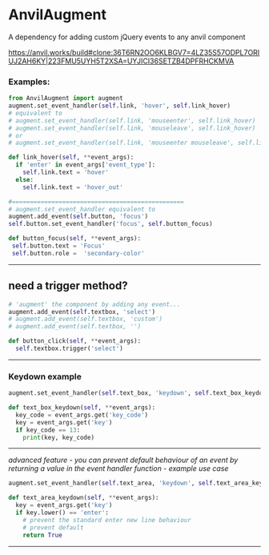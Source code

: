 # AnvilAugment

A dependency for adding custom jQuery events to any anvil component

https://anvil.works/build#clone:36T6RN2OO6KLBGV7=4LZ35S57ODPL7ORIUJ2AH6KY|223FMU5UYH5T2XSA=UYJICI36SETZB4DPFRHCKMVA


### Examples:

```python
from AnvilAugment import augment
augment.set_event_handler(self.link, 'hover', self.link_hover)
# equivalent to
# augment.set_event_handler(self.link, 'mouseenter', self.link_hover)
# augment.set_event_handler(self.link, 'mouseleave', self.link_hover)
# or 
# augment.set_event_handler(self.link, 'mouseenter mouseleave', self.link_hover)

def link_hover(self, **event_args):
  if 'enter' in event_args['event_type']:
    self.link.text = 'hover'
  else: 
    self.link.text = 'hover_out'

#================================================
# augment.set_event_handler equivalent to
augment.add_event(self.button, 'focus')
self.button.set_event_handler('focus', self.button_focus)

def button_focus(self, **event_args):
 self.button.text = 'Focus'
 self.button.role =  'secondary-color'

```

---

## need a trigger method?

```python
# 'augment' the component by adding any event... 
augment.add_event(self.textbox, 'select')
# augment.add_event(self.textbox, 'custom')
# augment.add_event(self.textbox, '')

def button_click(self, **event_args):
  self.textbox.trigger('select')
```

---

### Keydown example

```python
augment.set_event_handler(self.text_box, 'keydown', self.text_box_keydown)

def text_box_keydown(self, **event_args):
  key_code = event_args.get('key_code')
  key = event_args.get('key')
  if key_code == 13:
    print(key, key_code)
```

---

*advanced feature - you can prevent default behaviour of an event by returning a value in the event handler function - example use case*


```python
augment.set_event_handler(self.text_area, 'keydown', self.text_area_keydown)

def text_area_keydown(self, **event_args):
  key = event_args.get('key')
  if key.lower() == 'enter':
    # prevent the standard enter new line behaviour
    # prevent default
    return True
```

---
